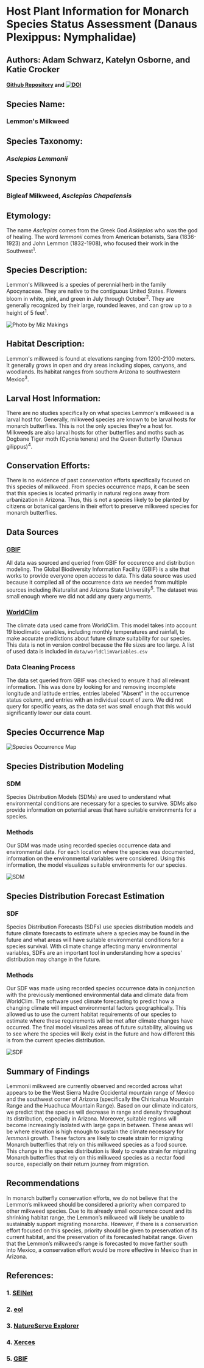 # **Host Plant Information for Monarch Species Status Assessment (Danaus Plexippus: Nymphalidae)**

## Authors: Adam Schwarz, Katelyn Osborne, and Katie Crocker

#### [Github Repository](https://github.com/BiodiversityDataScienceCorp/lemmonheads-mapping) and [![DOI](https://zenodo.org/badge/459737633.svg)](https://zenodo.org/badge/latestdoi/459737633)


## Species Name:

### Lemmon's Milkweed

## Species Taxonomy:

### *Asclepias Lemmonii*

## Species Synonym

### Bigleaf Milkweed, *Asclepias Chapalensis*

## Etymology:

The name *Asclepias* comes from the Greek God *Asklepios* who was the god of healing. The word *lemmonii* comes from American botanists, Sara (1836-1923) and John Lemmon (1832-1908), who focused their work in the Southwest<sup>1</sup>.

## Species Description:

Lemmon's Milkweed is a species of perennial herb in the family Apocynaceae. They are native to the contiguous United States. Flowers bloom in white, pink, and green in July through October<sup>2</sup>. They are generally recognized by their large, rounded leaves, and can grow up to a height of 5 feet<sup>1</sup>.

![Photo by Miz Makings](https://storage.idigbio.org/portals/seinet/arizona/Apocynaceae/201708/IMG_2399_-_Asclepias_lemmonii-_1503375324.jpg)

## Habitat Description:

Lemmon's milkweed is found at elevations ranging from 1200-2100 meters. It generally grows in open and dry areas including slopes, canyons, and woodlands. Its habitat ranges from southern Arizona to southwestern Mexico<sup>3</sup>.

## Larval Host Information:

There are no studies specifically on what species Lemmon's milkweed is a larval host for. Generally, milkweed species are known to be larval hosts for monarch butterflies. This is not the only species they're a host for. Milkweeds are also larval hosts for other butterflies and moths such as Dogbane Tiger moth (Cycnia tenera) and the Queen Butterfly (Danaus gilippus)<sup>4</sup>.

## Conservation Efforts:
There is no evidence of past conservation efforts specifically focused on this species of milkweed. From species occurrence maps, it can be seen that this species is located primarily in natural regions away from urbanization in Arizona. Thus, this is not a species likely to be planted by citizens or botanical gardens in their effort to preserve milkweed species for monarch butterflies.

## Data Sources

### [GBIF](https://www.gbif.org/)

All data was sourced and queried from GBIF for occurence and distribution modeling. The Global Biodiversity Information Facility (GBIF) is a site that works to provide everyone open access to data. This data source was used because it compiled all of the occurrence data we needed from multiple sources including iNaturalist and Arizona State University<sup>5</sup>. The dataset was small enough where we did not add any query arguments.

### [WorldClim](https://www.worldclim.org/data/bioclim.html)

The climate data used came from WorldClim. This model takes into account 19 bioclimatic variables, including monthly temperatures and rainfall, to make accurate predictions about future climate suitability for our species. This data is not in version control because the file sizes are too large. A list of used data is included in `data/worldClimVariables.csv`

### Data Cleaning Process

The data set queried from GBIF was checked to ensure it had all relevant information. This was done by looking for and removing incomplete longitude and latitude entries, entries labeled "Absent" in the occurrence status column, and entries with an individual count of zero. We did not query for specific years, as the data set was small enough that this would significantly lower our data count.

## Species Occurrence Map

![Species Occurrence Map](output/occurence_map.jpg)

## Species Distribution Modeling

### SDM

Species Distribution Models (SDMs) are used to understand what environmental conditions are necessary for a species to survive. SDMs also provide information on potential areas that have suitable environments for a species.

### Methods

Our SDM was made using recorded species occurrence data and environmental data. For each location where the species was documented, information on the environmental variables were considered. Using this information, the model visualizes suitable environments for our species.

![SDM](output/sdm.jpg)

## Species Distribution Forecast Estimation

### SDF

Species Distribution Forecasts (SDFs) use species distribution models and future climate forecasts to estimate where a species may be found in the future and what areas will have suitable environmental conditions for a species survival. With climate change affecting many environmental variables, SDFs are an important tool in understanding how a species' distribution may change in the future.

### Methods

Our SDF was made using recorded species occurrence data in conjunction with the previously mentioned environmental data and climate data from WorldClim. The software used climate forecasting to predict how a changing climate will impact environmental factors geographically. This allowed us to use the current habitat requirements of our species to estimate where these requirements will be met after climate changes have occurred. The final model visualizes areas of future suitability, allowing us to see where the species will likely exist in the future and how different this is from the current species distribution.

![SDF](output/lemmonii-single-current-future-sdm.jpg)

## Summary of Findings

Lemmonii milkweed are currently observed and recorded across what appears to be the West Sierra Madre Occidental mountain range of Mexico and the southwest corner of Arizona (specifically the Chiricahua Mountain Range and the Huachuca Mountain Range). Based on our climate indicators, we predict that the species will decrease in range and density throughout its distribution, especially in Arizona. Moreover, suitable regions will become increasingly isolated with large gaps in between. These areas will be where elevation is high enough to sustain the climate necessary for *lemmonii* growth. These factors are likely to create strain for migrating Monarch butterflies that rely on this milkweed species as a food source. This change in the species distribution is likely to create strain for migrating Monarch butterflies that rely on this milkweed species as a nectar food source, especially on their return journey from migration.

## Recommendations
In monarch butterfly conservation efforts, we do not believe that the Lemmon’s milkweed should be considered a priority when compared to other milkweed species. Due to its already small occurrence count and its shrinking habitat range, the Lemmon’s milkweed will likely be unable to sustainably support migrating monarchs. However, if there is a conservation effort focused on this species, priority should be given to preservation of its current habitat, and the preservation of its forecasted habitat range. Given that the Lemmon’s milkweed’s range is forecasted to move farther south into Mexico, a conservation effort would be more effective in Mexico than in Arizona.  



## References:

### 1. [SEINet](https://swbiodiversity.org/seinet/taxa/index.php?taxon=3763)

### 2. [eol](https://eol.org/pages/586616)

### 3. [NatureServe Explorer](https://explorer.natureserve.org/Taxon/ELEMENT_GLOBAL.2.131047/Asclepias_lemmonii)

### 4. [Xerces](https://www.xerces.org/sites/default/files/2018-05/17-031_02_XercesSoc_Milkweeds-Conservation-Guide_web.pdf)

### 5. [GBIF](https://www.gbif.org/species/3170287)
